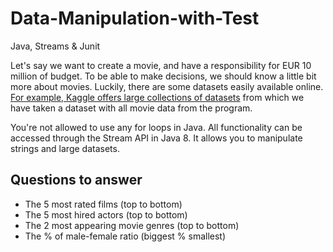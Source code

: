 # Data-Manipulation-with-Test
Java, Streams &amp; Junit

Let's say we want to create a movie, and have a responsibility for EUR 10 million of budget. To be able to make decisions, we should know a little bit more about movies. 
Luckily, there are some datasets easily available online. [For example, Kaggle offers large collections of datasets](https://www.kaggle.com/datasets) from which we have taken a dataset with all movie data from the program. 

You're not allowed to use any for loops in Java. All functionality can be accessed through the Stream API in Java 8. It allows you to manipulate strings and large datasets. 

## Questions to answer
* The 5 most rated films (top to bottom)
* The 5 most hired actors (top to bottom)
* The 2 most appearing movie genres (top to bottom)
* The % of male-female ratio (biggest % smallest)
